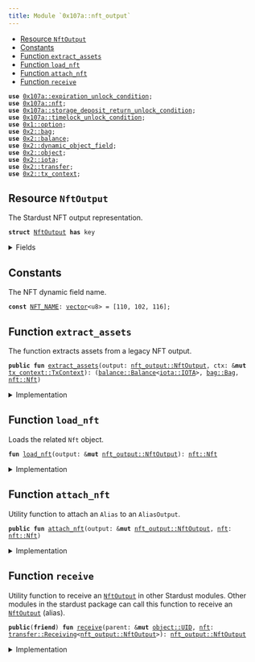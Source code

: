 ```yaml
---
title: Module `0x107a::nft_output`
---
```




-  [Resource `NftOutput`](#0x107a_nft_output_NftOutput)
-  [Constants](#@Constants_0)
-  [Function `extract_assets`](#0x107a_nft_output_extract_assets)
-  [Function `load_nft`](#0x107a_nft_output_load_nft)
-  [Function `attach_nft`](#0x107a_nft_output_attach_nft)
-  [Function `receive`](#0x107a_nft_output_receive)


<pre><code><b>use</b> <a href="expiration_unlock_condition.md#0x107a_expiration_unlock_condition">0x107a::expiration_unlock_condition</a>;
<b>use</b> <a href="nft.md#0x107a_nft">0x107a::nft</a>;
<b>use</b> <a href="storage_deposit_return_unlock_condition.md#0x107a_storage_deposit_return_unlock_condition">0x107a::storage_deposit_return_unlock_condition</a>;
<b>use</b> <a href="timelock_unlock_condition.md#0x107a_timelock_unlock_condition">0x107a::timelock_unlock_condition</a>;
<b>use</b> <a href="../move-stdlib/option.md#0x1_option">0x1::option</a>;
<b>use</b> <a href="../iota-framework/bag.md#0x2_bag">0x2::bag</a>;
<b>use</b> <a href="../iota-framework/balance.md#0x2_balance">0x2::balance</a>;
<b>use</b> <a href="../iota-framework/dynamic_object_field.md#0x2_dynamic_object_field">0x2::dynamic_object_field</a>;
<b>use</b> <a href="../iota-framework/object.md#0x2_object">0x2::object</a>;
<b>use</b> <a href="../iota-framework/iota.md#0x2_iota">0x2::iota</a>;
<b>use</b> <a href="../iota-framework/transfer.md#0x2_transfer">0x2::transfer</a>;
<b>use</b> <a href="../iota-framework/tx_context.md#0x2_tx_context">0x2::tx_context</a>;
</code></pre>



<a name="0x107a_nft_output_NftOutput"></a>

## Resource `NftOutput`

The Stardust NFT output representation.


<pre><code><b>struct</b> <a href="nft_output.md#0x107a_nft_output_NftOutput">NftOutput</a> <b>has</b> key
</code></pre>



<details>
<summary>Fields</summary>


<dl>
<dt>
<code>id: <a href="../iota-framework/object.md#0x2_object_UID">object::UID</a></code>
</dt>
<dd>
 This is a "random" UID, not the NFTID from Stardust.
</dd>
<dt>
<code>iota: <a href="../iota-framework/balance.md#0x2_balance_Balance">balance::Balance</a>&lt;<a href="../iota-framework/iota.md#0x2_iota_IOTA">iota::IOTA</a>&gt;</code>
</dt>
<dd>
 The amount of IOTA tokens held by the output.
</dd>
<dt>
<code>native_tokens: <a href="../iota-framework/bag.md#0x2_bag_Bag">bag::Bag</a></code>
</dt>
<dd>
 The <code>Bag</code> holds native tokens, key-ed by the stringified type of the asset.
 Example: key: "0xabcded::soon::SOON", value: Balance<0xabcded::soon::SOON>.
</dd>
<dt>
<code>storage_deposit_return_uc: <a href="../move-stdlib/option.md#0x1_option_Option">option::Option</a>&lt;<a href="storage_deposit_return_unlock_condition.md#0x107a_storage_deposit_return_unlock_condition_StorageDepositReturnUnlockCondition">storage_deposit_return_unlock_condition::StorageDepositReturnUnlockCondition</a>&gt;</code>
</dt>
<dd>
 The storage deposit return unlock condition.
</dd>
<dt>
<code>timelock_uc: <a href="../move-stdlib/option.md#0x1_option_Option">option::Option</a>&lt;<a href="timelock_unlock_condition.md#0x107a_timelock_unlock_condition_TimelockUnlockCondition">timelock_unlock_condition::TimelockUnlockCondition</a>&gt;</code>
</dt>
<dd>
 The timelock unlock condition.
</dd>
<dt>
<code>expiration_uc: <a href="../move-stdlib/option.md#0x1_option_Option">option::Option</a>&lt;<a href="expiration_unlock_condition.md#0x107a_expiration_unlock_condition_ExpirationUnlockCondition">expiration_unlock_condition::ExpirationUnlockCondition</a>&gt;</code>
</dt>
<dd>
 The expiration unlock condition.
</dd>
</dl>


</details>

<a name="@Constants_0"></a>

## Constants


<a name="0x107a_nft_output_NFT_NAME"></a>

The NFT dynamic field name.


<pre><code><b>const</b> <a href="nft_output.md#0x107a_nft_output_NFT_NAME">NFT_NAME</a>: <a href="../move-stdlib/vector.md#0x1_vector">vector</a>&lt;u8&gt; = [110, 102, 116];
</code></pre>



<a name="0x107a_nft_output_extract_assets"></a>

## Function `extract_assets`

The function extracts assets from a legacy NFT output.


<pre><code><b>public</b> <b>fun</b> <a href="nft_output.md#0x107a_nft_output_extract_assets">extract_assets</a>(output: <a href="nft_output.md#0x107a_nft_output_NftOutput">nft_output::NftOutput</a>, ctx: &<b>mut</b> <a href="../iota-framework/tx_context.md#0x2_tx_context_TxContext">tx_context::TxContext</a>): (<a href="../iota-framework/balance.md#0x2_balance_Balance">balance::Balance</a>&lt;<a href="../iota-framework/iota.md#0x2_iota_IOTA">iota::IOTA</a>&gt;, <a href="../iota-framework/bag.md#0x2_bag_Bag">bag::Bag</a>, <a href="nft.md#0x107a_nft_Nft">nft::Nft</a>)
</code></pre>



<details>
<summary>Implementation</summary>


<pre><code><b>public</b> <b>fun</b> <a href="nft_output.md#0x107a_nft_output_extract_assets">extract_assets</a>(<b>mut</b> output: <a href="nft_output.md#0x107a_nft_output_NftOutput">NftOutput</a>, ctx: &<b>mut</b> TxContext): (Balance&lt;IOTA&gt;, Bag, Nft) {
    // Load the related Nft <a href="../iota-framework/object.md#0x2_object">object</a>.
    <b>let</b> <a href="nft.md#0x107a_nft">nft</a> = <a href="nft_output.md#0x107a_nft_output_load_nft">load_nft</a>(&<b>mut</b> output);

    // Unpuck the output.
    <b>let</b> <a href="nft_output.md#0x107a_nft_output_NftOutput">NftOutput</a> {
        id,
        iota: <b>mut</b> iota,
        native_tokens,
        storage_deposit_return_uc: <b>mut</b> storage_deposit_return_uc,
        timelock_uc: <b>mut</b> timelock_uc,
        expiration_uc: <b>mut</b> expiration_uc
    } = output;

    // If the output <b>has</b> a timelock unlock condition, then we need <b>to</b> check <b>if</b> the timelock_uc <b>has</b> expired.
    <b>if</b> (timelock_uc.is_some()) {
        timelock_uc.extract().unlock(ctx);
    };

    // If the output <b>has</b> an expiration unlock condition, then we need <b>to</b> check who can unlock the output.
    <b>if</b> (expiration_uc.is_some()) {
        expiration_uc.extract().unlock(ctx);
    };

    // If the output <b>has</b> a storage deposit <b>return</b> unlock condition, then we need <b>to</b> <b>return</b> the deposit.
    <b>if</b> (storage_deposit_return_uc.is_some()) {
        storage_deposit_return_uc.extract().unlock(&<b>mut</b> iota, ctx);
    };

    // Destroy the output.
    <a href="../move-stdlib/option.md#0x1_option_destroy_none">option::destroy_none</a>(timelock_uc);
    <a href="../move-stdlib/option.md#0x1_option_destroy_none">option::destroy_none</a>(expiration_uc);
    <a href="../move-stdlib/option.md#0x1_option_destroy_none">option::destroy_none</a>(storage_deposit_return_uc);

    <a href="../iota-framework/object.md#0x2_object_delete">object::delete</a>(id);

    <b>return</b> (iota, native_tokens, <a href="nft.md#0x107a_nft">nft</a>)
}
</code></pre>



</details>

<a name="0x107a_nft_output_load_nft"></a>

## Function `load_nft`

Loads the related <code>Nft</code> object.


<pre><code><b>fun</b> <a href="nft_output.md#0x107a_nft_output_load_nft">load_nft</a>(output: &<b>mut</b> <a href="nft_output.md#0x107a_nft_output_NftOutput">nft_output::NftOutput</a>): <a href="nft.md#0x107a_nft_Nft">nft::Nft</a>
</code></pre>



<details>
<summary>Implementation</summary>


<pre><code><b>fun</b> <a href="nft_output.md#0x107a_nft_output_load_nft">load_nft</a>(output: &<b>mut</b> <a href="nft_output.md#0x107a_nft_output_NftOutput">NftOutput</a>): Nft {
    <a href="../iota-framework/dynamic_object_field.md#0x2_dynamic_object_field_remove">dynamic_object_field::remove</a>(&<b>mut</b> output.id, <a href="nft_output.md#0x107a_nft_output_NFT_NAME">NFT_NAME</a>)
}
</code></pre>



</details>

<a name="0x107a_nft_output_attach_nft"></a>

## Function `attach_nft`

Utility function to attach an <code>Alias</code> to an <code>AliasOutput</code>.


<pre><code><b>public</b> <b>fun</b> <a href="nft_output.md#0x107a_nft_output_attach_nft">attach_nft</a>(output: &<b>mut</b> <a href="nft_output.md#0x107a_nft_output_NftOutput">nft_output::NftOutput</a>, <a href="nft.md#0x107a_nft">nft</a>: <a href="nft.md#0x107a_nft_Nft">nft::Nft</a>)
</code></pre>



<details>
<summary>Implementation</summary>


<pre><code><b>public</b> <b>fun</b> <a href="nft_output.md#0x107a_nft_output_attach_nft">attach_nft</a>(output: &<b>mut</b> <a href="nft_output.md#0x107a_nft_output_NftOutput">NftOutput</a>, <a href="nft.md#0x107a_nft">nft</a>: Nft) {
    <a href="../iota-framework/dynamic_object_field.md#0x2_dynamic_object_field_add">dynamic_object_field::add</a>(&<b>mut</b> output.id, <a href="nft_output.md#0x107a_nft_output_NFT_NAME">NFT_NAME</a>, <a href="nft.md#0x107a_nft">nft</a>)
}
</code></pre>



</details>

<a name="0x107a_nft_output_receive"></a>

## Function `receive`

Utility function to receive an <code><a href="nft_output.md#0x107a_nft_output_NftOutput">NftOutput</a></code> in other Stardust modules.
Other modules in the stardust package can call this function to receive an <code><a href="nft_output.md#0x107a_nft_output_NftOutput">NftOutput</a></code> (alias).


<pre><code><b>public</b>(<b>friend</b>) <b>fun</b> <a href="nft_output.md#0x107a_nft_output_receive">receive</a>(parent: &<b>mut</b> <a href="../iota-framework/object.md#0x2_object_UID">object::UID</a>, <a href="nft.md#0x107a_nft">nft</a>: <a href="../iota-framework/transfer.md#0x2_transfer_Receiving">transfer::Receiving</a>&lt;<a href="nft_output.md#0x107a_nft_output_NftOutput">nft_output::NftOutput</a>&gt;): <a href="nft_output.md#0x107a_nft_output_NftOutput">nft_output::NftOutput</a>
</code></pre>



<details>
<summary>Implementation</summary>


<pre><code><b>public</b>(<a href="../iota-framework/package.md#0x2_package">package</a>) <b>fun</b> <a href="nft_output.md#0x107a_nft_output_receive">receive</a>(parent: &<b>mut</b> UID, <a href="nft.md#0x107a_nft">nft</a>: Receiving&lt;<a href="nft_output.md#0x107a_nft_output_NftOutput">NftOutput</a>&gt;) : <a href="nft_output.md#0x107a_nft_output_NftOutput">NftOutput</a> {
    <a href="../iota-framework/transfer.md#0x2_transfer_receive">transfer::receive</a>(parent, <a href="nft.md#0x107a_nft">nft</a>)
}
</code></pre>



</details>
